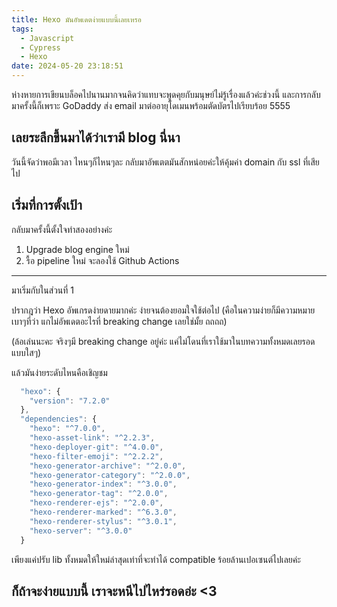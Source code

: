 ```yaml
---
title: Hexo มันอัพเดตง่ายแบบนี้เลยเหรอ
tags:
  - Javascript
  - Cypress
  - Hexo
date: 2024-05-20 23:18:51
---
```



ห่างหายการเขียนบล็อคไปนานมากจนคิดว่าแทบจะพูดคุยกับมนุษย์ไม่รู้เรื่องแล้วค่ะช่วงนี้ และการกลับมาครั้งนี้ก็เพราะ GoDaddy ส่ง email มาต่ออายุโดเมนพร้อมตัดบัตรไปเรียบร้อย 5555

## เลยระลึกขึ้นมาได้ว่าเรามี blog นี่นา

วันนี้จัดว่าพอมีเวลา ไหนๆก็ไหนๆละ กลับมาอัพเตตมันสักหน่อยค่ะให้คุ้มค่า domain กับ ssl ที่เสียไป

## เริ่มที่การตั้งเป้า

กลับมาครั้งนี้ตั้งใจทำสองอย่างค่ะ
1. Upgrade blog engine ใหม่
2. รื้อ pipeline ใหม่ จะลองใช้ Github Actions

-------

มาเริ่มกับในส่วนที่ 1

ปรากฎว่า Hexo อัพเกรดง่ายดายมากค่ะ ง่ายจนต้องยอมใจใช้ต่อไป (คือในความง่ายก็มีความหมายเบาๆที่ว่า แกไม่อัพเดตอะไรที่ breaking change เลยใช่มั้ย ถถถถ)

(ล้อเล่นนะคะ จริงๆมี breaking change อยู่ค่ะ แค่ไม่โดนที่เราใช้มาในบทความทั้งหมดเลยรอดแบบใสๆ)

แล้วมันง่ายระดับไหนคือเชิญชม

``` javascript
  "hexo": {
    "version": "7.2.0"
  },
  "dependencies": {
    "hexo": "^7.0.0",
    "hexo-asset-link": "^2.2.3",
    "hexo-deployer-git": "^4.0.0",
    "hexo-filter-emoji": "^2.2.2",
    "hexo-generator-archive": "^2.0.0",
    "hexo-generator-category": "^2.0.0",
    "hexo-generator-index": "^3.0.0",
    "hexo-generator-tag": "^2.0.0",
    "hexo-renderer-ejs": "^2.0.0",
    "hexo-renderer-marked": "^6.3.0",
    "hexo-renderer-stylus": "^3.0.1",
    "hexo-server": "^3.0.0"
  }
```

เพียงแค่ปรับ lib ทั้งหมดให้ใหม่ล่าสุดเท่าที่จะทำได้ compatible ร้อยล้านเปอเซนต์ไปเลยค่ะ

## ก็ถ้าจะง่ายแบบนี้ เราจะหนีไปไหร่รอดอ่ะ <3